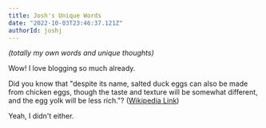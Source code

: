 ```yaml
---
title: Josh's Unique Words
date: "2022-10-03T23:46:37.121Z"
authorId: joshj
---
```


*(totally my own words and unique thoughts)*

Wow! I love blogging so much already.

Did you know that "despite its name, salted duck eggs can also be made from
chicken eggs, though the taste and texture will be somewhat different, and the
egg yolk will be less rich."?
([Wikipedia Link](https://en.wikipedia.org/wiki/Salted_duck_egg))

Yeah, I didn't either.
